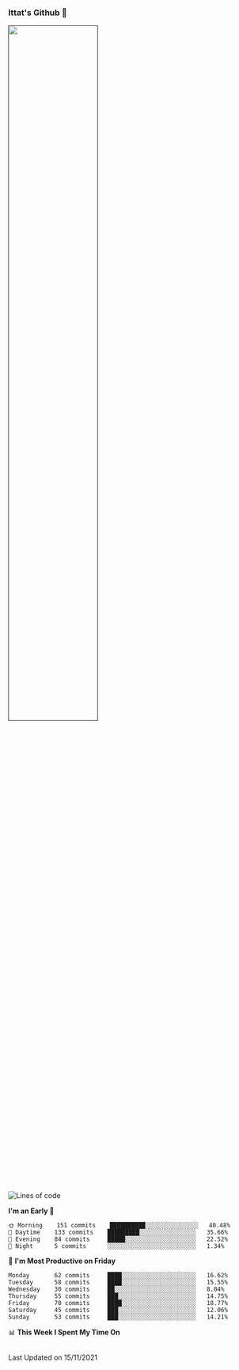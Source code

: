 ### Ittat's Github 👋

<a href="">
  <img align="center" src="https://github-readme-stats.vercel.app/api?username=ittat&hide_border=true&show_icons=true&count_private=true&theme=graywhite"  width="60%"/>
</a>


<!--START_SECTION:waka-->
![Lines of code](https://img.shields.io/badge/From%20Hello%20World%20I%27ve%20Written-610154%20lines%20of%20code-blue)

**I'm an Early 🐤** 

```text
🌞 Morning    151 commits    ██████████░░░░░░░░░░░░░░░   40.48% 
🌆 Daytime    133 commits    █████████░░░░░░░░░░░░░░░░   35.66% 
🌃 Evening    84 commits     █████░░░░░░░░░░░░░░░░░░░░   22.52% 
🌙 Night      5 commits      ░░░░░░░░░░░░░░░░░░░░░░░░░   1.34%

```
📅 **I'm Most Productive on Friday** 

```text
Monday       62 commits     ████░░░░░░░░░░░░░░░░░░░░░   16.62% 
Tuesday      58 commits     ████░░░░░░░░░░░░░░░░░░░░░   15.55% 
Wednesday    30 commits     ██░░░░░░░░░░░░░░░░░░░░░░░   8.04% 
Thursday     55 commits     ███░░░░░░░░░░░░░░░░░░░░░░   14.75% 
Friday       70 commits     ████░░░░░░░░░░░░░░░░░░░░░   18.77% 
Saturday     45 commits     ███░░░░░░░░░░░░░░░░░░░░░░   12.06% 
Sunday       53 commits     ███░░░░░░░░░░░░░░░░░░░░░░   14.21%

```


📊 **This Week I Spent My Time On** 

```text
```


 Last Updated on 15/11/2021
<!--END_SECTION:waka-->



<!--
**ittat/ittat** is a ✨ _special_ ✨ repository because its `README.md` (this file) appears on your GitHub profile.

Here are some ideas to get you started:

- 🔭 I’m currently working on ...
- 🌱 I’m currently learning ...
- 👯 I’m looking to collaborate on ...
- 🤔 I’m looking for help with ...
- 💬 Ask me about ...
- 📫 How to reach me: ...
- 😄 Pronouns: ...
- ⚡ Fun fact: ...

    technologies: {
        mobileApp: ["Android App"],
        frontEnd: {
            js: ["Vue", "Nuxt"],
            css: ["materialize", "vuetify", "bootstrap"]
        },
        backEnd: {
            js: ["node", "express", "SuiteScript"],
            python: ["flask"]
        },
        devOps: ["AWS", "Docker🐳", "Route53", "Nginx"],
        databases: ["mongo", "MySql", "sqlite"],
        misc: ["Firebase", "Socket.IO", "selenium", "open-cv", "php", "SuiteApp"]
    },
-->
